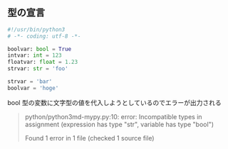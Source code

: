 ## 型の宣言

```py
#!/usr/bin/python3
# -*- coding: utf-8 -*-

boolvar: bool = True
intvar: int = 123
floatvar: float = 1.23
strvar: str = 'foo'

strvar = 'bar'
boolvar = 'hoge'
```

bool 型の変数に文字型の値を代入しようとしているのでエラーが出力される

> python/python3md-mypy.py:10: error: Incompatible types in assignment (expression has type "str", variable has type "bool")
>
> Found 1 error in 1 file (checked 1 source file)
